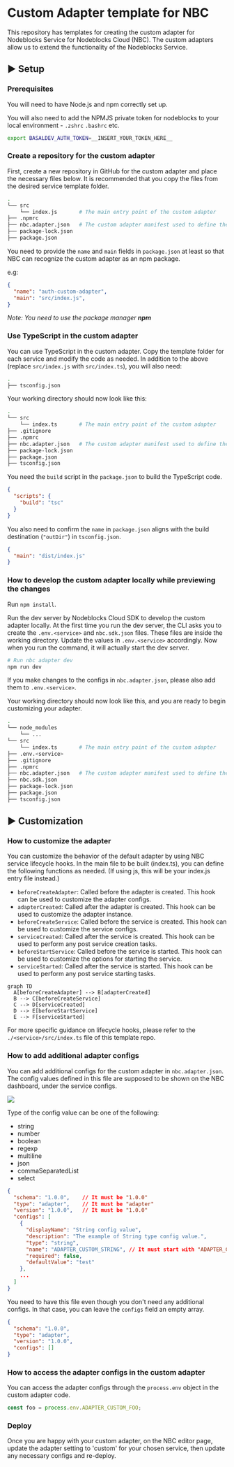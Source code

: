 # Custom Adapter template for NBC

This repository has templates for creating the custom adapter for Nodeblocks Service for Nodeblocks Cloud (NBC).
The custom adapters allow us to extend the functionality of the Nodeblocks Service.

## ▶ Setup

### Prerequisites

You will need to have Node.js and npm correctly set up.

You will also need to add the NPMJS private token for nodeblocks to your local environment - `.zshrc` `.bashrc` etc.

```sh
export BASALDEV_AUTH_TOKEN=__INSERT_YOUR_TOKEN_HERE__
```

### Create a repository for the custom adapter

First, create a new repository in GitHub for the custom adapter and place the necessary files below. 
It is recommended that you copy the files from the desired service template folder.

```bash
.
└── src
    └── index.js       # The main entry point of the custom adapter
├── .npmrc
├── nbc.adapter.json   # The custom adapter manifest used to define the adapter configs on the NBC dashboard
├── package-lock.json
├── package.json

```

You need to provide the `name` and `main` fields in `package.json` at least so that NBC can recognize the custom adapter as an npm package.

e.g:
```json
{
  "name": "auth-custom-adapter",
  "main": "src/index.js",
}
```

*Note: You need to use the package manager **npm*** 

### Use TypeScript in the custom adapter

You can use TypeScript in the custom adapter.
Copy the template folder for each service and modify the code as needed.
In addition to the above (replace `src/index.js` with `src/index.ts`), you will also need:

```bash
.
├── tsconfig.json

```

Your working directory should now look like this:

```bash
.
└── src
    └── index.ts       # The main entry point of the custom adapter
├── .gitignore
├── .npmrc
├── nbc.adapter.json   # The custom adapter manifest used to define the adapter configs on the NBC dashboard
├── package-lock.json
├── package.json
├── tsconfig.json

```


You need the `build` script in the `package.json` to build the TypeScript code.

```json
{
  "scripts": {
    "build": "tsc"
  }
}
```

You also need to confirm the `name` in `package.json` aligns with the build destination (`"outDir"`) in `tsconfig.json`.
```json 
{  
  "main": "dist/index.js" 
} 
``` 

### How to develop the custom adapter locally while previewing the changes 

Run `npm install`.

Run the dev server by Nodeblocks Cloud SDK to develop the custom adapter locally.
At the first time you run the dev server, the CLI asks you to create the `.env.<service>` and `nbc.sdk.json` files.
These files are inside the working directory. Update the values in `.env.<service>` accordingly. 
Now when you run the command, it will actually start the dev server.

```bash
# Run nbc adapter dev
npm run dev
```

If you make changes to the configs in `nbc.adapter.json`, please also add them to `.env.<service>`.

Your working directory should now look like this, and you are ready to begin customizing your adapter.

```bash
.
└── node_modules
    └── ...
└── src
    └── index.ts       # The main entry point of the custom adapter
├── .env.<service>
├── .gitignore
├── .npmrc
├── nbc.adapter.json   # The custom adapter manifest used to define the adapter configs on the NBC dashboard
├── nbc.sdk.json
├── package-lock.json
├── package.json
├── tsconfig.json

```


## ▶ Customization

### How to customize the adapter

You can customize the behavior of the default adapter by using NBC service lifecycle hooks.
In the main file to be built (index.ts), you can define the following functions as needed. (If using js, this will be your index.js entry file instead.)

- `beforeCreateAdapter`: Called before the adapter is created. This hook can be used to customize the adapter configs.
- `adapterCreated`: Called after the adapter is created. This hook can be used to customize the adapter instance.
- `beforeCreateService`: Called before the service is created. This hook can be used to customize the service configs.
- `serviceCreated`: Called after the service is created. This hook can be used to perform any post service creation tasks.
- `beforeStartService`: Called before the service is started. This hook can be used to customize the options for starting the service.
- `serviceStarted`: Called after the service is started. This hook can be used to perform any post service starting tasks.

```mermaid
graph TD
  A[beforeCreateAdapter] --> B[adapterCreated]
  B --> C[beforeCreateService]
  C --> D[serviceCreated]
  D --> E[beforeStartService]
  E --> F[serviceStarted]
```

For more specific guidance on lifecycle hooks, please refer to the `./<service>/src/index.ts` file of this template repo.

### How to add additional adapter configs

You can add additional configs for the custom adapter in `nbc.adapter.json`.
The config values defined in this file are supposed to be shown on the NBC dashboard, under the service configs.

<img src="./docs/configs.jpg">

Type of the config value can be one of the following:

- string
- number
- boolean
- regexp
- multiline
- json
- commaSeparatedList
- select

```json
{
  "schema": "1.0.0",    // It must be "1.0.0"
  "type": "adapter",    // It must be "adapter"
  "version": "1.0.0",   // It must be "1.0.0"
  "configs": [
    {
      "displayName": "String config value",
      "description": "The example of String type config value.",
      "type": "string",
      "name": "ADAPTER_CUSTOM_STRING", // It must start with "ADAPTER_CUSTOM_"
      "required": false,
      "defaultValue": "test"
    },
    ...
  ]
}
```

You need to have this file even though you don't need any additional configs. In that case, you can leave the `configs` field an empty array.

```json
{
  "schema": "1.0.0",
  "type": "adapter",
  "version": "1.0.0",
  "configs": []
}
```


### How to access the adapter configs in the custom adapter

You can access the adapter configs through the `process.env` object in the custom adapter code.

```javascript
const foo = process.env.ADAPTER_CUSTOM_FOO;
```

### Deploy

Once you are happy with your custom adapter, on the NBC editor page, update the adapter setting to 'custom' for your chosen service, then update any necessary configs and re-deploy.